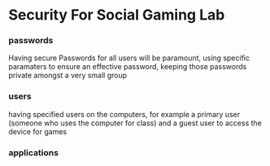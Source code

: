 # Security For Social Gaming Lab

### passwords

Having secure Passwords for all users will be paramount, using specific paramaters to ensure an effective password, keeping those passwords private amongst a very small group

### users

having specified users on the computers, for example a primary user (someone who uses the computer for class) and a guest user to access the device for games 

### applications
